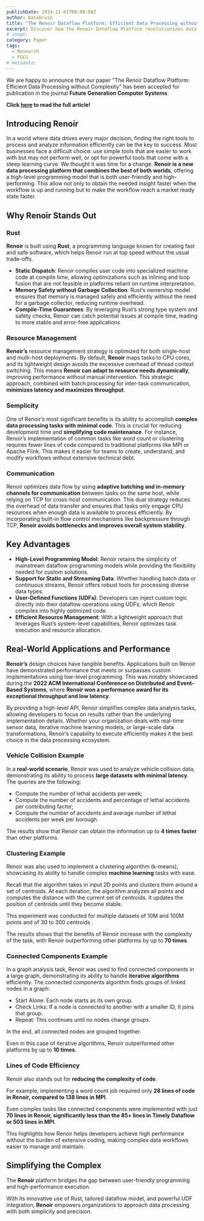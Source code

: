 ```yaml
---
publishDate: 2024-11-01T00:00:00Z
author: Databrush
title: "The Renoir Dataflow Platform: Efficient Data Processing without Complexity (FGCS 2024)"
excerpt: Discover how the Renoir Dataflow Platform revolutionizes data processing by combining user-friendly programming with high-performance execution, leveraging Rust for speed and safety, and optimizing resource management for both single-host and multi-host deployments.
# image:
category: Paper
tags:
  - Research
  - FGCS
# metadata:
---
```


We are happy to announce that our paper "The Renoir Dataflow Platform: Efficient Data Processing without Complexity" has been accepted for publication in the journal **Future Generation Computer Systems**.

**Click [here](https://doi.org/10.1016/j.future.2024.06.018) to read the full article!**

## Introducing Renoir

In a world where data drives every major decision, finding the right tools to process and analyze information efficiently can be the key to success. Most businesses face a difficult choice: use simple tools that are easier to work with but may not perform well, or opt for powerful tools that come with a steep learning curve. We thought it was time for a change. **Renoir is a new data processing platform that combines the best of both worlds**, offering a high-level programming model that is both user-friendly and high-performing. This allow not only to obtain the needed insight faster when the workflow is up and running but to make the workflow reach a market ready state faster.

## Why Renoir Stands Out

### Rust

**Renoir** is built using **Rust**, a programming language known for creating fast and safe software, which helps Renoir run at top speed without the usual trade-offs.

- **Static Dispatch**: Renoir compiles user code into specialized machine code at compile time, allowing optimizations such as inlining and loop fusion that are not feasible in platforms reliant on runtime interpretation.
- **Memory Safety without Garbage Collection**: Rust’s ownership model ensures that memory is managed safely and efficiently without the need for a garbage collector, reducing runtime overhead.
- **Compile-Time Guarantees**: By leveraging Rust’s strong type system and safety checks, Renoir can catch potential issues at compile time, leading to more stable and error-free applications

### Resource Management

**Renoir’s** resource management strategy is optimized for both single-host and multi-host deployments. By default, **Renoir** maps tasks to CPU cores, and its lightweight design avoids the excessive overhead of thread context switching. This means **Renoir can adapt to resource needs dynamically**, improving performance without manual intervention. This strategic approach, combined with batch processing for inter-task communication, **minimizes latency and maximizes throughput**.

### Semplicity

One of Renoir’s most significant benefits is its ability to accomplish **complex data processing tasks with minimal code**. This is crucial for reducing development time and **simplifying code maintenance**. For instance, Renoir’s implementation of common tasks like word count or clustering requires fewer lines of code compared to traditional platforms like MPI or Apache Flink. This makes it easier for teams to create, understand, and modify workflows without extensive technical debt.

### Communication

Renoir optimizes data flow by using **adaptive batching and in-memory channels for communication** between tasks on the same host, while relying on TCP for cross-host communication. This dual strategy reduces the overhead of data transfer and ensures that tasks only engage CPU resources when enough data is available to process efficiently. By incorporating built-in flow control mechanisms like backpressure through TCP, **Renoir avoids bottlenecks and improves overall system stability**.

## Key Advantages

- **High-Level Programming Model**: Renoir retains the simplicity of mainstream dataflow programming models while providing the flexibility needed for custom solutions.
- **Support for Static and Streaming Data**: Whether handling batch data or continuous streams, Renoir offers robust tools for processing diverse data types.
- **User-Defined Functions (UDFs)**: Developers can inject custom logic directly into their dataflow operations using UDFs, which Renoir compiles into highly optimized code.
- **Efficient Resource Management**: With a lightweight approach that leverages Rust’s system-level capabilities, Renoir optimizes task execution and resource allocation.

## Real-World Applications and Performance

**Renoir’s** design choices have tangible benefits. Applications built on Renoir have demonstrated performance that meets or surpasses custom implementations using low-level programming. This was notably showcased during the **2022 ACM International Conference on Distributed and Event-Based Systems**, where **Renoir won a performance award for its exceptional throughput and low latency**.

By providing a high-level API, Renoir simplifies complex data analysis tasks, allowing developers to focus on results rather than the underlying implementation details. Whether your organization deals with real-time sensor data, iterative machine learning models, or large-scale data transformations, Renoir’s capability to execute efficiently makes it the best choice in the data processing ecosystem.

### Vehicle Collision Example

In a **real-world scenario**, Renoir was used to analyze vehicle collision data, demonstrating its ability to process **large datasets with minimal latency**.
The queries are the following:

- Compute the number of lethal accidents per week;
- Compute the number of accidents and percentage of lethal accidents per contributing factor;
- Compute the number of accidents and average number of lethal accidents per week per borough.

The results show that Renoir can obtain the information up to **4 times faster** than other platforms.

### Clustering Example

Renoir was also used to implement a clustering algorithm (k-means), showcasing its ability to handle complex **machine learning** tasks with ease.

Recall that the algorithm takes in input 2D points and clusters them around a set of centroids. At each iteration, the algorithm analyzes all points and computes the distance with the current set of centroids. It updates the position of centroids until they become stable.

This experiment was conducted for multiple datasets of 10M and 100M points and of 30 to 300 centroids .

The results shows that the benefits of Renoir increase with the complexity of the task, with Renoir outperforming other platforms by up to **70 times**.

### Connected Components Example

In a graph analysis task, Renoir was used to find connected components in a large graph, demonstrating its ability to handle **iterative algorithms** efficiently.
The connected components algorithm finds groups of linked nodes in a graph:

- Start Alone: Each node starts as its own group.
- Check Links: If a node is connected to another with a smaller ID, it joins that group.
- Repeat: This continues until no nodes change groups.

In the end, all connected nodes are grouped together.

Even in this case of iterative algorithms, Renoir outperformed other platforms by up to **10 times**.

### Lines of Code Efficiency

Renoir also stands out for **reducing the complexity of code**.

For example, implementing a word count job required only **28 lines of code in Renoir, compared to 138 lines in MPI**.

Even complex tasks like connected components were implemented with just **70 lines in Renoir, significantly less than the 85+ lines in Timely Dataflow or 503 lines in MPI**​.

This highlights how Renoir helps developers achieve high performance without the burden of extensive coding, making complex data workflows easier to manage and maintain.

## Simplifying the Complex

The **Renoir** platform bridges the gap between user-friendly programming and high-performance execution.

With its innovative use of Rust, tailored dataflow model, and powerful UDF integration, **Renoir** empowers organizations to approach data processing with both simplicity and precision.
